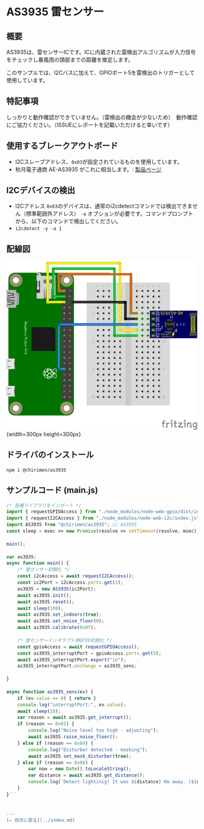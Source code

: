 # AS3935 雷センサー

## 概要
AS3935は、雷センサーICです。ICに内蔵された雷検出アルゴリズムが入力信号をチェックし暴風雨の頭部までの距離を推定します。

このサンプルでは、I2Cバスに加えて、GPIOポート5を雷検出のトリガーとして使用しています。

## 特記事項
しっかりと動作確認ができていません。（雷検出の機会が少ないため）　動作確認にご協力ください。（ISSUEにレポートを記載いただけると幸いです）

## 使用するブレークアウトボード

- I2Cスレーブアドレス、```0x03```が設定されているものを使用しています。
- 秋月電子通商 AE-AS3935 がこれに相当します。: [製品ページ](https://akizukidenshi.com/catalog/g/gK-08685/)　

## I2Cデバイスの検出

- I2Cアドレス ```0x03```のデバイスは、通常のi2cdetectコマンドでは検出できません（標準範囲外アドレス） ```-a``` オプションが必要です。コマンドプロンプトから、以下のコマンドで検出してください。
- ```i2cdetect -y -a 1```

## 配線図

![配線図](./schematic.png "schematic"){width=300px height=300px}

## ドライバのインストール

```
npm i @chirimen/as3935
```

## サンプルコード (main.js)

```javascript
/* 各種ライブラリをインポート */
import { requestGPIOAccess } from "./node_modules/node-web-gpio/dist/index.js"; // WebGPIO 
import { requestI2CAccess } from "./node_modules/node-web-i2c/index.js"; // WebI2C
import AS3935 from "@chirimen/as3935"; // AS3935
const sleep = msec => new Promise(resolve => setTimeout(resolve, msec));

main();

var as3935;
async function main() {
    /* 雷センサー初期化 */
    const i2cAccess = await requestI2CAccess();
    const ic2Port = i2cAccess.ports.get(1);
    as3935 = new AS3935(ic2Port);
    await as3935.init();
    await as3935.reset();
    await sleep(100);
    await as3935.set_indoors(true);
    await as3935.set_noise_floor(0);
    await as3935.calibrate(0x0f);

    /* 雷センサーインタラプト用GPIO初期化 */
    const gpioAccess = await requestGPIOAccess();
    const as3935_interruptPort = gpioAccess.ports.get(5);
    await as3935_interruptPort.export("in");
    as3935_interruptPort.onchange = as3935_sens;

}

async function as3935_sens(ev) {
    if (ev.value == 0) { return }
    console.log("interruptPort:", ev.value);
    await sleep(10);
    var reason = await as3935.get_interrupt();
    if (reason == 0x01) {
        console.log("Noise level too high - adjusting");
        await as3935.raise_noise_floor();
    } else if (reason == 0x04) {
        console.log("Disturber detected - masking");
        await as3935.set_mask_disturber(true);
    } else if (reason == 0x08) {
        var now = new Date().toLocaleString();
        var distance = await as3935.get_distance();
        console.log(`Detect lightinig! It was ${distance} Km away. (${now}) `);
    }
}```


---
[← 目次に戻る](../index.md)
